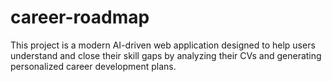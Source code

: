 # career-roadmap
This project is a modern AI-driven web application designed to help users understand and close their skill gaps by analyzing their CVs and generating personalized career development plans. 
